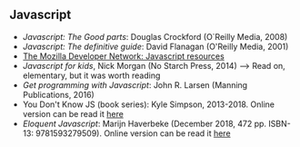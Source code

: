 ## Javascript
* _Javascript: The Good parts_: Douglas Crockford (O`Reilly Media, 2008)
* _Javascript: The definitive guide_: David Flanagan (O'Reilly Media, 2001)
* [The Mozilla Developer Network: Javascript resources](https://developer.mozilla.org/en-US/docs/Web/JavaScript)
* _Javascript for kids_, Nick Morgan (No Starch Press, 2014) --> Read on, elementary, but it was worth reading
* _Get programming with Javascript_: John R. Larsen (Manning Publications, 2016)
* You Don't Know JS (book series): Kyle Simpson, 2013-2018. Online version can be read it [here](https://github.com/getify/You-Dont-Know-JS)
* _Eloquent Javascript_: Marijn Haverbeke (December 2018, 472 pp. ISBN-13: 9781593279509). Online version can be read it [here](https://eloquentjavascript.net/)
